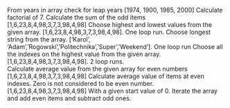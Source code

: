 From years in array check for leap years [1974, 1900, 1985, 2000]
Calculate factorial of 7.
Calculate the sum of the odd items [1,6,23,8,4,98,3,7,3,98,4,98]
Choose highest and lowest values from the given array. [1,6,23,8,4,98,3,7,3,98,4,98]. One loop run.
Choose longest string from the array. [‘Karol’, ‘Adam’,’Rogowski’,’Politechnika’,’Super’,’Weekend’]. One loop run
Choose all the indexes on the highest value from the given array. [1,6,23,8,4,98,3,7,3,98,4,98]. 2 loop runs.  
Calculate average value from the given array for even numbers [1,6,23,8,4,98,3,7,3,98,4,98]
Calculate average value of items at even indexes. Zero is not considered to be even number. [1,6,23,8,4,98,3,7,3,98,4,98]
With a given start value of 0. Iterate the array and add even items and subtract odd ones.
